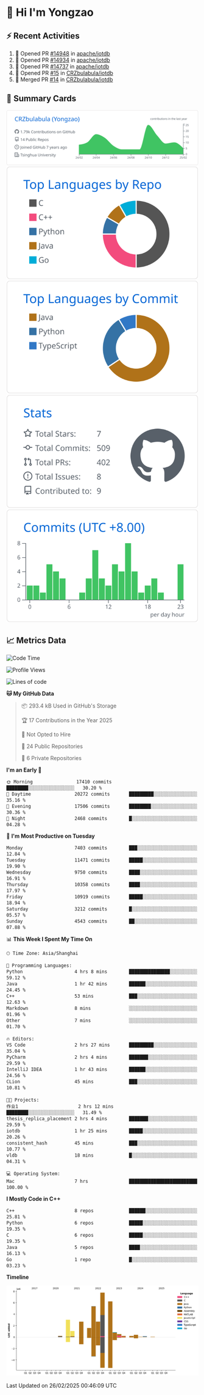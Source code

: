 # 👋 Hi I'm Yongzao

## ⚡ Recent Activities
<!--START_SECTION:activity-->
1. 💪 Opened PR [#14948](https://github.com/apache/iotdb/pull/14948) in [apache/iotdb](https://github.com/apache/iotdb)
2. 💪 Opened PR [#14934](https://github.com/apache/iotdb/pull/14934) in [apache/iotdb](https://github.com/apache/iotdb)
3. 💪 Opened PR [#14737](https://github.com/apache/iotdb/pull/14737) in [apache/iotdb](https://github.com/apache/iotdb)
4. 💪 Opened PR [#15](https://github.com/CRZbulabula/iotdb/pull/15) in [CRZbulabula/iotdb](https://github.com/CRZbulabula/iotdb)
5. 🎉 Merged PR [#14](https://github.com/CRZbulabula/iotdb/pull/14) in [CRZbulabula/iotdb](https://github.com/CRZbulabula/iotdb)
<!--END_SECTION:activity-->

## 🎑 Summary Cards

[![](https://raw.githubusercontent.com/CRZbulabula/CRZbulabula/main/profile-summary-card-output/github/0-profile-details.svg)](https://github.com/vn7n24fzkq/github-profile-summary-cards)
[![](https://raw.githubusercontent.com/CRZbulabula/CRZbulabula/main/profile-summary-card-output/github/1-repos-per-language.svg)](https://github.com/vn7n24fzkq/github-profile-summary-cards) [![](https://raw.githubusercontent.com/CRZbulabula/CRZbulabula/main/profile-summary-card-output/github/2-most-commit-language.svg)](https://github.com/vn7n24fzkq/github-profile-summary-cards)
[![](https://raw.githubusercontent.com/CRZbulabula/CRZbulabula/main/profile-summary-card-output/github/3-stats.svg)](https://github.com/vn7n24fzkq/github-profile-summary-cards) [![](https://raw.githubusercontent.com/CRZbulabula/CRZbulabula/main/profile-summary-card-output/github/4-productive-time.svg)](https://github.com/vn7n24fzkq/github-profile-summary-cards)

## 📈 Metrics Data

<!--START_SECTION:waka-->
![Code Time](http://img.shields.io/badge/Code%20Time-821%20hrs%201%20min-blue)

![Profile Views](http://img.shields.io/badge/Profile%20Views-0-blue)

![Lines of code](https://img.shields.io/badge/From%20Hello%20World%20I%27ve%20Written-32.8%20million%20lines%20of%20code-blue)

**🐱 My GitHub Data** 

> 📦 293.4 kB Used in GitHub's Storage 
 > 
> 🏆 17 Contributions in the Year 2025
 > 
> 🚫 Not Opted to Hire
 > 
> 📜 24 Public Repositories 
 > 
> 🔑 6 Private Repositories 
 > 
**I'm an Early 🐤** 

```text
🌞 Morning                17410 commits       ████████░░░░░░░░░░░░░░░░░   30.20 % 
🌆 Daytime                20272 commits       █████████░░░░░░░░░░░░░░░░   35.16 % 
🌃 Evening                17506 commits       ████████░░░░░░░░░░░░░░░░░   30.36 % 
🌙 Night                  2468 commits        █░░░░░░░░░░░░░░░░░░░░░░░░   04.28 % 
```
📅 **I'm Most Productive on Tuesday** 

```text
Monday                   7403 commits        ███░░░░░░░░░░░░░░░░░░░░░░   12.84 % 
Tuesday                  11471 commits       █████░░░░░░░░░░░░░░░░░░░░   19.90 % 
Wednesday                9750 commits        ████░░░░░░░░░░░░░░░░░░░░░   16.91 % 
Thursday                 10358 commits       ████░░░░░░░░░░░░░░░░░░░░░   17.97 % 
Friday                   10919 commits       █████░░░░░░░░░░░░░░░░░░░░   18.94 % 
Saturday                 3212 commits        █░░░░░░░░░░░░░░░░░░░░░░░░   05.57 % 
Sunday                   4543 commits        ██░░░░░░░░░░░░░░░░░░░░░░░   07.88 % 
```


📊 **This Week I Spent My Time On** 

```text
🕑︎ Time Zone: Asia/Shanghai

💬 Programming Languages: 
Python                   4 hrs 8 mins        ███████████████░░░░░░░░░░   59.12 % 
Java                     1 hr 42 mins        ██████░░░░░░░░░░░░░░░░░░░   24.45 % 
C++                      53 mins             ███░░░░░░░░░░░░░░░░░░░░░░   12.63 % 
Markdown                 8 mins              ░░░░░░░░░░░░░░░░░░░░░░░░░   01.96 % 
Other                    7 mins              ░░░░░░░░░░░░░░░░░░░░░░░░░   01.70 % 

🔥 Editors: 
VS Code                  2 hrs 27 mins       █████████░░░░░░░░░░░░░░░░   35.04 % 
PyCharm                  2 hrs 4 mins        ███████░░░░░░░░░░░░░░░░░░   29.59 % 
IntelliJ IDEA            1 hr 43 mins        ██████░░░░░░░░░░░░░░░░░░░   24.56 % 
CLion                    45 mins             ███░░░░░░░░░░░░░░░░░░░░░░   10.81 % 

🐱‍💻 Projects: 
作业1                      2 hrs 12 mins       ████████░░░░░░░░░░░░░░░░░   31.49 % 
thesis_replica_placement 2 hrs 4 mins        ███████░░░░░░░░░░░░░░░░░░   29.59 % 
iotdb                    1 hr 25 mins        █████░░░░░░░░░░░░░░░░░░░░   20.26 % 
consistent_hash          45 mins             ███░░░░░░░░░░░░░░░░░░░░░░   10.77 % 
vldb                     18 mins             █░░░░░░░░░░░░░░░░░░░░░░░░   04.31 % 

💻 Operating System: 
Mac                      7 hrs               █████████████████████████   100.00 % 
```

**I Mostly Code in C++** 

```text
C++                      8 repos             ██████░░░░░░░░░░░░░░░░░░░   25.81 % 
Python                   6 repos             █████░░░░░░░░░░░░░░░░░░░░   19.35 % 
C                        6 repos             █████░░░░░░░░░░░░░░░░░░░░   19.35 % 
Java                     5 repos             ████░░░░░░░░░░░░░░░░░░░░░   16.13 % 
Go                       1 repo              █░░░░░░░░░░░░░░░░░░░░░░░░   03.23 % 
```



**Timeline**

![Lines of Code chart](https://raw.githubusercontent.com/CRZbulabula/CRZbulabula/main/assets/bar_graph.png)


 Last Updated on 26/02/2025 00:46:09 UTC
<!--END_SECTION:waka-->

